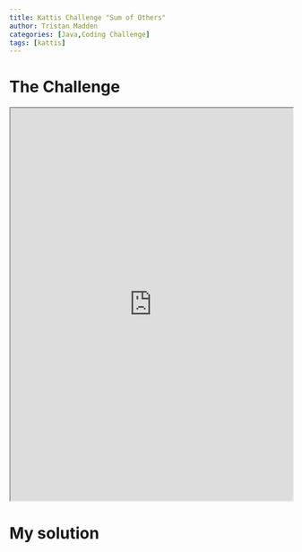 ```yaml
---
title: Kattis Challenge "Sum of Others"
author: Tristan Madden
categories: [Java,Coding Challenge]
tags: [kattis]
---
```

<h1>The Challenge</h1>
<iframe src="https://open.kattis.com/problems/sumoftheothers" width="100%" height="700px">
</iframe>
<h1>My solution</h1>
<script src="https://gist.github.com/Trimad/240a46fa4a62557a7c85fc12a66f3bd6.js"></script>
